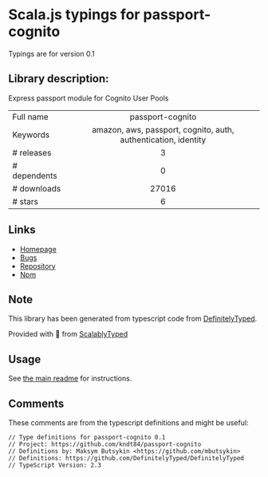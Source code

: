 
# Scala.js typings for passport-cognito

Typings are for version 0.1

## Library description:
Express passport module for Cognito User Pools

|                    |                 |
| ------------------ | :-------------: |
| Full name          | passport-cognito |
| Keywords           | amazon, aws, passport, cognito, auth, authentication, identity |
| # releases         | 3 |
| # dependents       | 0 |
| # downloads        | 27016 |
| # stars            | 6 |

## Links
- [Homepage](https://github.com/kndt84/passport-cognito#readme)
- [Bugs](https://github.com/kndt84/passport-cognito/issues)
- [Repository](https://github.com/kndt84/passport-cognito)
- [Npm](https://www.npmjs.com/package/passport-cognito)
    


## Note
This library has been generated from typescript code from [DefinitelyTyped](https://definitelytyped.org).

Provided with :purple_heart: from [ScalablyTyped](https://github.com/oyvindberg/ScalablyTyped)

## Usage
See [the main readme](../../readme.md) for instructions.

## Comments

These comments are from the typescript definitions and might be useful:
```
// Type definitions for passport-cognito 0.1
// Project: https://github.com/kndt84/passport-cognito
// Definitions by: Maksym Butsykin <https://github.com/mbutsykin>
// Definitions: https://github.com/DefinitelyTyped/DefinitelyTyped
// TypeScript Version: 2.3

```

